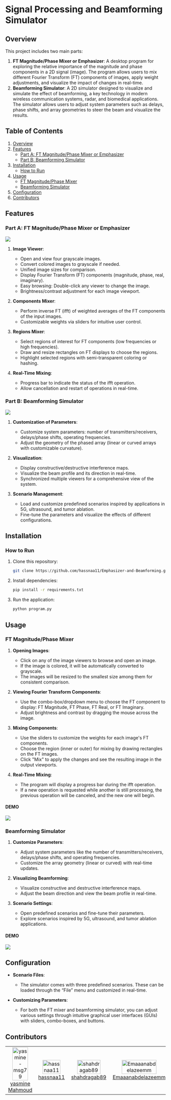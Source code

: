 
# Signal Processing and Beamforming Simulator

## Overview
This project includes two main parts: 

1. **FT Magnitude/Phase Mixer or Emphasizer**: A desktop program for exploring the relative importance of the magnitude and phase components in a 2D signal (image). The program allows users to mix different Fourier Transform (FT) components of images, apply weight adjustments, and visualize the impact of changes in real-time.
2. **Beamforming Simulator**: A 2D simulator designed to visualize and simulate the effect of beamforming, a key technology in modern wireless communication systems, radar, and biomedical applications. The simulator allows users to adjust system parameters such as delays, phase shifts, and array geometries to steer the beam and visualize the results.

## Table of Contents
1. [Overview](#overview)
2. [Features](#features)
   - [Part A: FT Magnitude/Phase Mixer or Emphasizer](#part-a-ft-magnitudephase-mixer-or-emphasizer)
   - [Part B: Beamforming Simulator](#part-b-beamforming-simulator)
3. [Installation](#installation)
    - [How to Run](#how-to-run)
4. [Usage](#usage)
   - [FT Magnitude/Phase Mixer](#ft-magnitudephase-mixer)
   - [Beamforming Simulator](#beamforming-simulator)
5. [Configuration](#configuration)
6. [Contributors](#contributors)

## Features

### Part A: FT Magnitude/Phase Mixer or Emphasizer

![](#)

1. **Image Viewer**:
   - Open and view four grayscale images.
   - Convert colored images to grayscale if needed.
   - Unified image sizes for comparison.
   - Display Fourier Transform (FT) components (magnitude, phase, real, imaginary).
   - Easy browsing: Double-click any viewer to change the image.
   - Brightness/contrast adjustment for each image viewport.

2. **Components Mixer**:
   - Perform inverse FT (ifft) of weighted averages of the FT components of the input images.
   - Customizable weights via sliders for intuitive user control.

3. **Regions Mixer**:
   - Select regions of interest for FT components (low frequencies or high frequencies).
   - Draw and resize rectangles on FT displays to choose the regions.
   - Highlight selected regions with semi-transparent coloring or hashing.

4. **Real-Time Mixing**:
   - Progress bar to indicate the status of the ifft operation.
   - Allow cancellation and restart of operations in real-time.

### Part B: Beamforming Simulator

![](#)

1. **Customization of Parameters**:
   - Customize system parameters: number of transmitters/receivers, delays/phase shifts, operating frequencies.
   - Adjust the geometry of the phased array (linear or curved arrays with customizable curvature).

2. **Visualization**:
   - Display constructive/destructive interference maps.
   - Visualize the beam profile and its direction in real-time.
   - Synchronized multiple viewers for a comprehensive view of the system.

3. **Scenario Management**:
   - Load and customize predefined scenarios inspired by applications in 5G, ultrasound, and tumor ablation.
   - Fine-tune the parameters and visualize the effects of different configurations.

## Installation

 ### How to Run
1. Clone this repository:
   ```bash
   git clone https://github.com/hassnaa11/Emphasizer-and-Beamforming.git
   ```
2. Install dependencies:
   ```bash
   pip install -r requirements.txt
   ```
3. Run the application:
   ```bash
   python program.py
   ```

## Usage

### FT Magnitude/Phase Mixer

1. **Opening Images**:
   - Click on any of the image viewers to browse and open an image.
   - If the image is colored, it will be automatically converted to grayscale.
   - The images will be resized to the smallest size among them for consistent comparison.

2. **Viewing Fourier Transform Components**:
   - Use the combo-box/dropdown menu to choose the FT component to display: FT Magnitude, FT Phase, FT Real, or FT Imaginary.
   - Adjust brightness and contrast by dragging the mouse across the image.

3. **Mixing Components**:
   - Use the sliders to customize the weights for each image's FT components.
   - Choose the region (inner or outer) for mixing by drawing rectangles on the FT images.
   - Click "Mix" to apply the changes and see the resulting image in the output viewports.

4. **Real-Time Mixing**:
   - The program will display a progress bar during the ifft operation.
   - If a new operation is requested while another is still processing, the previous operation will be canceled, and the new one will begin.

#### DEMO

![](#)

### Beamforming Simulator

1. **Customize Parameters**:
   - Adjust system parameters like the number of transmitters/receivers, delays/phase shifts, and operating frequencies.
   - Customize the array geometry (linear or curved) with real-time updates.

2. **Visualizing Beamforming**:
   - Visualize constructive and destructive interference maps.
   - Adjust the beam direction and view the beam profile in real-time.

3. **Scenario Settings**:
   - Open predefined scenarios and fine-tune their parameters.
   - Explore scenarios inspired by 5G, ultrasound, and tumor ablation applications.

#### DEMO

![](#)

## Configuration

- **Scenario Files**:
  - The simulator comes with three predefined scenarios. These can be loaded through the “File” menu and customized in real-time.

- **Customizing Parameters**:
  - For both the FT mixer and beamforming simulator, you can adjust various settings through intuitive graphical user interfaces (GUIs) with sliders, combo-boxes, and buttons.


## Contributors 

<table align="center" width="100%">
  <tr>
    <td align="center" width="20%">
      <a href="https://github.com/yasmine-msg79">
        <img src="https://github.com/yasmine-msg79.png?size=100" style="width:80%;" alt="yasmine-msg79"/>
      </a>
      <br />
      <a href="https://github.com/yasmine-msg79">yasmine Mahmoud</a>
    </td>
    <td align="center" width="20%">
      <a href="https://github.com/hassnaa11">
        <img src="https://github.com/hassnaa11.png?size=100" style="width:80%;" alt="hassnaa11"/>
      </a>
      <br />
      <a href="https://github.com/hassnaa11">hassnaa11</a>
    </td>
    <td align="center" width="20%">
      <a href="https://github.com/shahdragab89">
        <img src="https://github.com/shahdragab89.png?size=100" style="width:80%;" alt="shahdragab89"/>
      </a>
      <br />
      <a href="https://github.com/shahdragab89">shahdragab89</a>
    </td>
   <td align="center" width="20%">
      <a href="https://github.com/Emaaanabdelazeemm">
        <img src="https://github.com/Emaaanabdelazeemm.png?size=100" style="width:80%;" alt="Emaaanabdelazeemm"/>
      </a>
      <br />
      <a href="https://github.com/Emaaanabdelazeemm">Emaaanabdelazeemm</a>
    </td>
   <td align="center" width="20%">
      <a href="https://github.com/Ayat-Tarek">
        <img src="https://github.com/Ayat-Tarek.png?size=100" style="width:80%;" alt="Ayat-Tarek"/>
      </a>
      <br />
      <a href="https://github.com/Ayat-Tarek">Ayat Tarek</a>
    </td>
  </tr>
</table>
